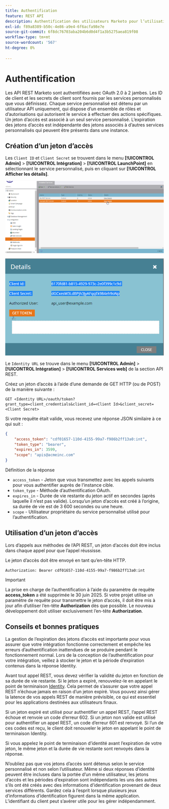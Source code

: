 ```yaml
---
title: Authentification
feature: REST API
description: Authentification des utilisateurs Marketo pour l’utilisation de l’API.
exl-id: f89a8389-b50c-4e86-a9e4-6f6acfa98e7e
source-git-commit: 6f8dc76703aba204b6d0d4f1a3b5275aea819f08
workflow-type: tm+mt
source-wordcount: '567'
ht-degree: 0%

---
```


# Authentification

Les API REST Marketo sont authentifiées avec OAuth 2.0 à 2 jambes. Les ID de client et les secrets de client sont fournis par les services personnalisés que vous définissez. Chaque service personnalisé est détenu par un utilisateur API uniquement, qui dispose d’un ensemble de rôles et d’autorisations qui autorisent le service à effectuer des actions spécifiques. Un jeton d’accès est associé à un seul service personnalisé. L’expiration des jetons d’accès est indépendante des jetons associés à d’autres services personnalisés qui peuvent être présents dans une instance.

## Création d’un jeton d’accès

Les `Client ID` et `Client Secret` se trouvent dans le menu **[!UICONTROL Admin]** > **[!UICONTROL Intégration]** > **[!UICONTROL LaunchPoint]** en sélectionnant le service personnalisé, puis en cliquant sur **[!UICONTROL Afficher les détails]**.

![Obtenir les détails du service REST](assets/authentication-service-view-details.png)

![Informations d’identification Launchpoint](assets/admin-launchpoint-credentials.png)

Le `Identity URL` se trouve dans le menu **[!UICONTROL Admin]** > **[!UICONTROL Intégration]** > **[!UICONTROL Services web]** de la section API REST.

Créez un jeton d’accès à l’aide d’une demande de GET HTTP (ou de POST) de la manière suivante :

```
GET <Identity URL>/oauth/token?grant_type=client_credentials&client_id=<Client Id>&client_secret=<Client Secret>
```

Si votre requête était valide, vous recevez une réponse JSON similaire à ce qui suit :

```json
{
    "access_token": "cdf01657-110d-4155-99a7-f986b2ff13a0:int",
    "token_type": "bearer",
    "expires_in": 3599,
    "scope": "apis@acmeinc.com"
}
```

Définition de la réponse

- `access_token` - Jeton que vous transmettez avec les appels suivants pour vous authentifier auprès de l’instance cible.
- `token_type` - Méthode d’authentification OAuth.
- `expires_in` - Durée de vie restante du jeton actif en secondes (après laquelle il n’est pas valide). Lorsqu’un jeton d’accès est créé à l’origine, sa durée de vie est de 3 600 secondes ou une heure.
- `scope` - Utilisateur propriétaire du service personnalisé utilisé pour l’authentification.

## Utilisation d’un jeton d’accès

Lors d’appels aux méthodes de l’API REST, un jeton d’accès doit être inclus dans chaque appel pour que l’appel réussisse.

Le jeton d’accès doit être envoyé en tant qu’en-tête HTTP.

`Authorization: Bearer cdf01657-110d-4155-99a7-f986b2ff13a0:int`

>[!IMPORTANT]
>
>La prise en charge de l’authentification à l’aide du paramètre de requête **access_token** a été supprimée le 30 juin 2025. Si votre projet utilise un paramètre de requête pour transmettre le jeton d’accès, il doit être mis à jour afin d’utiliser l’en-tête **Authorization** dès que possible. Le nouveau développement doit utiliser exclusivement l’en-tête **Authorization**.

## Conseils et bonnes pratiques

La gestion de l’expiration des jetons d’accès est importante pour vous assurer que votre intégration fonctionne correctement et empêche les erreurs d’authentification inattendues de se produire pendant le fonctionnement normal. Lors de la conception de l’authentification pour votre intégration, veillez à stocker le jeton et la période d’expiration contenus dans la réponse Identity.

Avant tout appel REST, vous devez vérifier la validité du jeton en fonction de sa durée de vie restante. Si le jeton a expiré, renouvelez-le en appelant le point de terminaison [Identity](https://developer.adobe.com/marketo-apis/api/identity/#tag/Identity/operation/identityUsingGET). Cela permet de s’assurer que votre appel REST n’échoue jamais en raison d’un jeton expiré. Vous pouvez ainsi gérer la latence de vos appels REST de manière prévisible, ce qui est essentiel pour les applications destinées aux utilisateurs finaux.

Si un jeton expiré est utilisé pour authentifier un appel REST, l’appel REST échoue et renvoie un code d’erreur 602. Si un jeton non valide est utilisé pour authentifier un appel REST, un code d’erreur 601 est renvoyé. Si l’un de ces codes est reçu, le client doit renouveler le jeton en appelant le point de terminaison Identity.

Si vous appelez le point de terminaison d’identité avant l’expiration de votre jeton, le même jeton et la durée de vie restante sont renvoyés dans la réponse.

N’oubliez pas que vos jetons d’accès sont détenus selon le service personnalisé et non selon l’utilisateur. Même si deux réponses d’identité peuvent être incluses dans la portée d’un même utilisateur, les jetons d’accès et les périodes d’expiration sont indépendants les uns des autres s’ils ont été créés avec des informations d’identification provenant de deux services différents. Gardez cela à l’esprit lorsque plusieurs jeux d’informations d’identification figurent dans la même application. L’identifiant du client peut s’avérer utile pour les gérer indépendamment.
